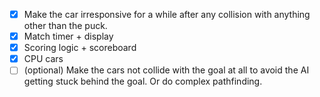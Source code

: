 - [x] Make the car irresponsive for a while after any collision with anything other than the puck.
- [x] Match timer + display
- [x] Scoring logic + scoreboard
- [x] CPU cars
- [ ] (optional) Make the cars not collide with the goal at all to avoid the AI getting stuck behind the goal. Or do complex pathfinding.